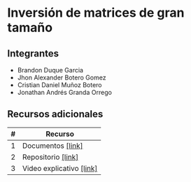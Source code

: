 # Inversión de matrices de gran tamaño

## Integrantes

* Brandon Duque Garcia
* Jhon Alexander Botero Gomez
* Cristian Daniel Muñoz Botero
* Jonathan Andrés Granda Orrego

## Recursos adicionales

|#|Recurso|
|---|---|
|1|Documentos [[link]](documentos/)|
|2|Repositorio [[link]](https://github.com/brandugar/proyectos_2025-1/tree/main/virtual/GR-06)|
|3|Video explicativo [[link]](https://youtu.be/GP2SXB5RNGQ)|

